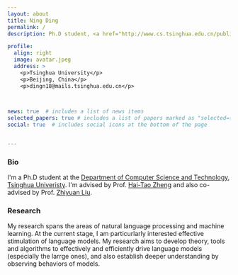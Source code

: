 ```yaml
---
layout: about
title: Ning Ding
permalink: /
description: Ph.D student, <a href="http://www.cs.tsinghua.edu.cn/publish/csen/index.html/">Computer Science</a>, <a href="https://www.tsinghua.edu.cn/en/">Tsinghua University</a>. 

profile:
  align: right
  image: avatar.jpeg
  address: >
    <p>Tsinghua University</p>
    <p>Beijing, China</p>
    <p>dingn18@mails.tsinghua.edu.cn</p>
 


news: true  # includes a list of news items
selected_papers: true # includes a list of papers marked as "selected={true}"
social: true  # includes social icons at the bottom of the page


---
```


### Bio
I'm a Ph.D student at the [Department of Computer Science and Technology](http://www.cs.tsinghua.edu.cn/publish/csen/index.html/), [Tsinghua Univeristy](https://www.tsinghua.edu.cn/en/). I'm advised by Prof. [Hai-Tao Zheng](https://dblp.org/pid/20/134.html) and also co-advised by Prof. [Zhiyuan Liu](http://nlp.csai.tsinghua.edu.cn/~lzy/).

### Research
My research spans the areas of natural language processing and machine learning. At the current stage, I am particurlarly interested effective stimulation of language models. My research aims to develop theory, tools and algorithms to effectively and efficiently drive language models (especially the larrge ones), and also establish deeper understanding by observing behaviors of models.

